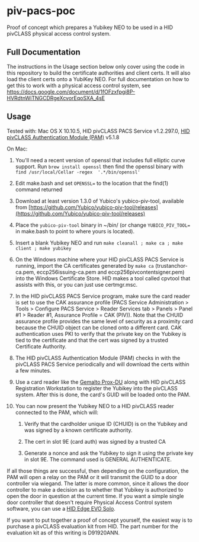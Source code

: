 
# piv-pacs-poc

Proof of concept which prepares a Yubikey NEO to be used in a HID pivCLASS physical access control system.

## Full Documentation

The instructions in the Usage section below only cover using the code in this repository to build the certificate authorities and client certs.  It will also load the client certs onto a YubiKey NEO.
For full documentation on how to get this to work with a physical access control system, see https://docs.google.com/document/d/1fOFzxfpgi8P-HVRdtnWiTNGCDRgeXcvorEqoSXA_4sE

## Usage

Tested with: Mac OS X 10.10.5, HID pivCLASS PACS Service v1.2.297.0, [HID pivCLASS Authentication Module (PAM)](http://www.hidglobal.com/products/controllers/pivclass/pivclass-authentication-module) v5.1.8

On Mac:

1. You'll need a recent version of openssl that includes full elliptic curve support. Run `brew install openssl` then find the openssl binary with `find /usr/local/Cellar -regex  '.*/bin/openssl'`

2. Edit make.bash and set `OPENSSL=` to the location that the find(1) command returned

3. Download at least version 1.3.0 of Yubico's yubico-piv-tool, available from [https://github.com/Yubico/yubico-piv-tool/releases](https://github.com/Yubico/yubico-piv-tool/releases)

4. Place the `yubico-piv-tool` binary in ~/bin/ (or change `YUBICO_PIV_TOOL=` in make.bash to point to where yours is located).

5. Insert a blank Yubikey NEO and run `make cleanall ; make ca ; make client ; make yubikey`

6. On the Windows machine where your HID pivCLASS PACS Service is running, import the CA certificates generated by `make ca` (trustanchor-ca.pem, eccp256issuing-ca.pem and eccp256pivcontentsigner.pem) into the Windows Certificate Store.  HID makes a tool called cpvtool that assists with this, or you can just use certmgr.msc.

7. In the HID pivCLASS PACS Service program, make sure the card reader is set to use the CAK assurance profile (PACS Service Administration > Tools > Configure PACS Service > Reader Services tab > Panels > Panel #1 > Reader #1, Assurance Profile = CAK (PIV)).  Note that the CHUID assurance profile provides the same level of security as a proximity card because the CHUID object can be cloned onto a different card. CAK authentication uses PKI to verify that the private key on the Yubikey is tied to the certificate and that the cert was signed by a trusted Certificate Authority.

8. The HID pivCLASS Authentication Module (PAM) checks in with the pivCLASS PACS Service periodically and will download the certs within a few minutes.

9. Use a card reader like the [Gemalto Prox-DU](http://www.smartcardfocus.us/shop/ilp/id~478/gemalto-prox-du-idbridge-cl3000-/p/index.shtml) along with HID pivCLASS Registration Workstation to register the Yubikey into the pivCLASS system.  After this is done, the card's GUID will be loaded onto the PAM.

10. You can now present the Yubikey NEO to a HID pivCLASS reader connected to the PAM, which will:

    1. Verify that the cardholder unique ID (CHUID) is on the Yubikey and was signed by a known certificate authority.

    2. The cert in slot 9E (card auth) was signed by a trusted CA

    3. Generate a nonce and ask the Yubikey to sign it using the private key in slot 9E.  The command used is GENERAL AUTHENTICATE.

If all those things are successful, then depending on the configuration, the PAM will open a relay on the PAM or it will transmit the GUID to a door controller via wiegand.  The latter is more common, since it allows the door controller to make a decision as to whether that Yubikey is authorized to open the door in question at the current time.  If you want a simple single door controller that doesn't require Physical Access Control system software, you can use a [HID Edge EVO Solo](http://www.hidglobal.com/products/controllers/edge-evo/solo-esh400-k).

If you want to put together a proof of concept yourself, the easiest way is to purchase a pivCLASS evaluation kit from HID.  The part number for the evaluation kit as of this writing is D91920ANN.


